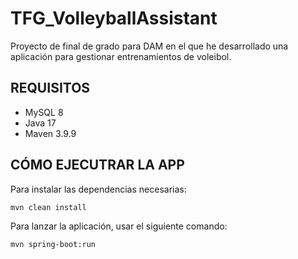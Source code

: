 # TFG_VolleyballAssistant

Proyecto de final de grado para DAM en el que he desarrollado una aplicación para gestionar entrenamientos de voleibol.

## REQUISITOS
- MySQL 8
- Java 17
- Maven 3.9.9

## CÓMO EJECUTRAR LA APP

Para instalar las dependencias necesarias:
```
mvn clean install
```

Para lanzar la aplicación, usar el siguiente comando:
```
mvn spring-boot:run
```
